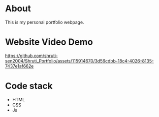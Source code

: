 # About
This is my personal portfolio webpage.


# Website Video Demo

https://github.com/shruti-sen2004/Shruti_Portfolio/assets/115914670/3d56cdbb-18c4-4026-8135-7437e1af662e

# Code stack 
- HTML
- CSS
- Js



